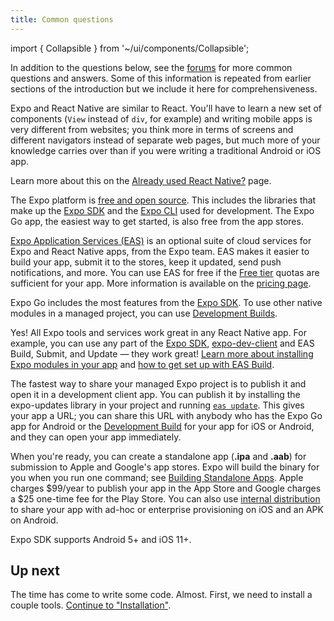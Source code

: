 ```yaml
---
title: Common questions
---
```


import { Collapsible } from '~/ui/components/Collapsible';

In addition to the questions below, see the [forums](https://forums.expo.dev/) for more common questions and answers. Some of this information is repeated from earlier sections of the introduction but we include it here for comprehensiveness.

<Collapsible summary="Is Expo similar to React for web development?">

Expo and React Native are similar to React. You'll have to learn a new set of components (`View` instead of `div`, for example) and writing mobile apps is very different from websites; you think more in terms of screens and different navigators instead of separate web pages, but much more of your knowledge carries over than if you were writing a traditional Android or iOS app.

</Collapsible>

<Collapsible summary="What is the difference between Expo and React Native?">

Learn more about this on the [Already used React Native?](/workflow/already-used-react-native) page.

</Collapsible>

<Collapsible summary="How much does Expo cost?">

The Expo platform is [free and open source](https://blog.expo.dev/exponent-is-free-as-in-and-as-in-1d6d948a60dc). This includes the libraries that make up the [Expo SDK](/versions/latest/) and the [Expo CLI](/workflow/expo-cli/) used for development. The Expo Go app, the easiest way to get started, is also free from the app stores.

[Expo Application Services (EAS)](https://expo.dev/eas) is an optional suite of cloud services for Expo and React Native apps, from the Expo team. EAS makes it easier to build your app, submit it to the stores, keep it updated, send push notifications, and more. You can use EAS for free if the [Free tier](https://expo.dev/pricing) quotas are sufficient for your app. More information is available on the [pricing page](https://expo.dev/pricing).

</Collapsible>

<Collapsible summary="How do I add custom native code to my Expo managed project?">

Expo Go includes the most features from the [Expo SDK](/versions/latest/). To use other native modules in a managed project, you can use [Development Builds](/development/introduction).

</Collapsible>

<Collapsible summary="Can I use parts of Expo in my app that I created with React Native CLI?">

Yes! All Expo tools and services work great in any React Native app. For example, you can use any part of the [Expo SDK](/versions/latest/), [expo-dev-client](/development/installation) and EAS Build, Submit, and Update — they work great! [Learn more about installing Expo modules in your app](/bare/installing-expo-modules) and [how to get set up with EAS Build](/build/introduction).

</Collapsible>

<Collapsible summary="How do I share my Expo project? Can I submit it to the app stores?">

The fastest way to share your managed Expo project is to publish it and open it in a development client app. You can publish it by installing the expo-updates library in your project and running [`eas update`](/eas-update/introduction). This gives your app a URL; you can share this URL with anybody who has the Expo Go app for Android or the [Development Build](/development/introduction.md) for your app for iOS or Android, and they can open your app immediately.

When you're ready, you can create a standalone app (**.ipa** and **.aab**) for submission to Apple and Google's app stores. Expo will build the binary for you when you run one command; see [Building Standalone Apps](/distribution/app-stores). Apple charges $99/year to publish your app in the App Store and Google charges a $25 one-time fee for the Play Store. You can also use [internal distribution](/build/internal-distribution) to share your app with ad-hoc or enterprise provisioning on iOS and an APK on Android.

</Collapsible>

<Collapsible summary="What version of Android and iOS are supported by the Expo SDK?">

Expo SDK supports Android 5+ and iOS 11+.

</Collapsible>

## Up next

The time has come to write some code. Almost. First, we need to install a couple tools. [Continue to "Installation"](/get-started/installation).
